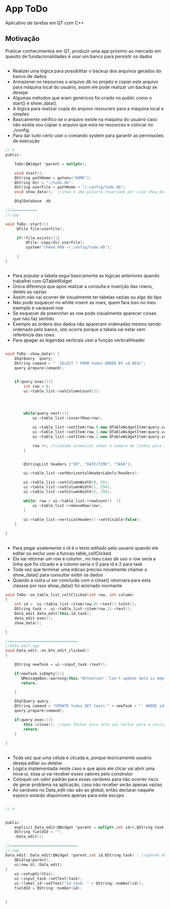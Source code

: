 # App ToDo
Aplicativo de tarefas em QT com C++


##  Motivação
Praticar conhecimentos em QT, produzir uma app próximo ao  mercado em quesito de fundacionalidades é usar um banco  para persistir os dados

##
- Realizei uma lógica para possibilitar o backup dos arquivos gerados do banco de dados
- Armazenei no resources o arquivo db no projeto e copiei este arquivo para máquina local do usuário, assim ele pode realizar um backup se desejar
- Algumas métodos que eram genéricos foi criado no public como o start() e show_data().
- A lógica para realizar copia do arquivo resoucers para a máquina local e simples
- Basicamente verifico se o arquivo existe  na maquina do usuário caso não exista vou copiar o arquivo que esta no resources e colocar no ./config
- Para dar tudo certo usei o comando system para garantir as permissões de execução

``` c ++
//.h
public:

    ToDo(QWidget *parent = nullptr);

    void start(); 
    QString pathHome = getenv("HOME");
    QString dir = ":/todo.db"; 
    QString userFile = pathHome + "/.config/todo.db"; 
    void show_data();  //show e uma palavra reservada por isso show_data;

    QSqlDatabase  db

//============
//.cpp

void ToDo::start(){
     QFile file(userFile);

     if(!file.exists()){
         QFile::copy(dir,userFile);
         system("chmod 600 ~/.config/todo.db");

     }
}

```

## 
- Para popular a tabela segui basicamente as logicas anteriores quando trabalhei com QTableWidget
- Única diferença que apos realizar a consulta e inserção das rowns, deleto as  vazias
- Assim não vai ocorrer de visualmente ter tabelas vazias ou algo do tipo
- Não pode esquecer no whille inserir as rows, quem fara isso no meu exemplo e varaiavel  row
- Se esquecer de preencher as row pode visualmente aparecer coisas que não faz sentido  
- Exemplo as ordens dos dados não aparecem ordenadas mesmo sendo ordenado pelo banco, isto ocorre porque a tabela vai estar sem referência das rows. 
- Para apagar as legendas verticais usei a função verticalHeader


``` c++

void ToDo::show_data() {
    QSqlQuery  query;
    QString comand = "  SELECT * FROM todos ORDER BY id DESC";
    query.prepare(comand);


    if(query.exec()){
        int row = 0;
        ui->table_list->setColumnCount(3);




        while(query.next()){
            ui->table_list->insertRow(row);

            ui->table_list->setItem(row,0,new QTableWidgetItem(query.value(0).toString()));
            ui->table_list->setItem(row,1,new QTableWidgetItem(query.value(1).toString()));
            ui->table_list->setItem(row,2,new QTableWidgetItem(query.value(2).toString()));

            row ++; //cuidado essencial somar o numero de linhas para alterar o insertRow
        }


        QStringList headers {"ID", "DATE/TIME", "TASK"};

        ui->table_list->setHorizontalHeaderLabels(headers);

        ui->table_list->setColumnWidth(0, 50);
        ui->table_list->setColumnWidth(1, 250);
        ui->table_list->setColumnWidth(2, 750);

        while( row < ui->table_list->rowCount()  ){
            ui->table_list->removeRow(row); 
        }

        ui->table_list->verticalHeader()->setVisible(false);
    }

}

```

## 
- Para pegar exatemente o id é o texto editado pelo  usuario quando ele editar ou exclur usei a funcao table_cellClicked
- Ela vai retornar um row e column , no meu caso de uso o row seria a linha que foi clicado e a column seria  o 0 para id e 2 para task
- Toda vez que terminar uma edicao preciso novamente chamar o show_data() para consultar exibir os dados
- Quando a outra ui  ser concluida com o close() retornara para esta classse por isso show_data() foi acionado novmante

``` c++
void ToDo::on_table_list_cellClicked(int row, int column)
{
    int id =  ui->table_list->item(row,0)->text().toInt();
    QString task =  ui->table_list->item(row,2)->text();
    Data_edit data_edit(this,id,task);
    data_edit.exec();
    show_data(); 

}

//==============================
//data_edit.cpp
void Data_edit::on_btn_edit_clicked()
{

    QString newTask = ui->input_task->text();

    if(newTask.isEmpty()){
       QMessageBox::warning(this,"Attention","Can't update data is empty");
       return;

    }

    QSqlQuery query;
    QString comand = "UPDATE todos SET text='" + newTask + "' WHERE id=' " +fieldId+ " ' ";
    query.prepare(comand);

    if(query.exec()){
        this->close(); //apos fechar essa tela vai voltar para a inicial
        return;
    }

}


```

## 
- Toda vez que uma célula e clicada e, porque teoricamente usuário deseja editar ou deletar 
- Logica implementada neste caso e que apos ele clicar vai abrir uma nova ui,  essa ui vai receber  esses valores pelo construtor
- Coloquei um valor padrão para essas variáveis para não ocorrer risco de gerar problema na aplicação, caso não receber serão apenas vazias
- As variáveis no Data_edit    não  são ao global, então declarar naquele espoco estarão disponíveis apenas para este escopo


``` c ++

//.h


public:
    explicit Data_edit(QWidget *parent = nullptr,int id=0,QString task =""); 
    QString fieldId = "";
    ~Data_edit();

//==============================
//.cpp
Data_edit::Data_edit(QWidget *parent,int id,QString task) : //quando definir no arquivo .h preciso definir aqui tambem
    QDialog(parent),
    ui(new Ui::Data_edit)
{
    ui->setupUi(this);
    ui->input_task->setText(task);
    ui->label_id->setText("Id task: " + QString::number(id));
    fieldId = QString::number(id);
  

}




```

